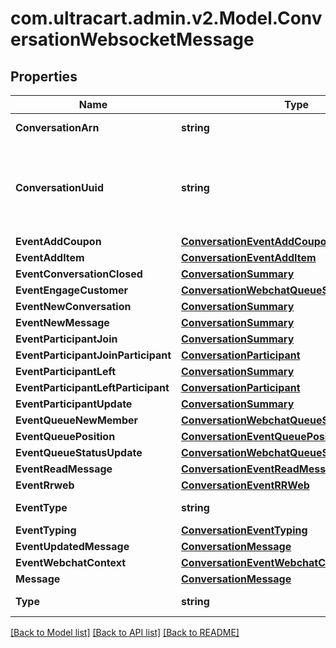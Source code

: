 
# com.ultracart.admin.v2.Model.ConversationWebsocketMessage

## Properties

Name | Type | Description | Notes
------------ | ------------- | ------------- | -------------
**ConversationArn** | **string** | Conversation ARN | [optional] 
**ConversationUuid** | **string** | Conversation UUID if the websocket message is tied to a specific conversation | [optional] 
**EventAddCoupon** | [**ConversationEventAddCoupon**](ConversationEventAddCoupon.md) |  | [optional] 
**EventAddItem** | [**ConversationEventAddItem**](ConversationEventAddItem.md) |  | [optional] 
**EventConversationClosed** | [**ConversationSummary**](ConversationSummary.md) |  | [optional] 
**EventEngageCustomer** | [**ConversationWebchatQueueStatusQueueEntry**](ConversationWebchatQueueStatusQueueEntry.md) |  | [optional] 
**EventNewConversation** | [**ConversationSummary**](ConversationSummary.md) |  | [optional] 
**EventNewMessage** | [**ConversationSummary**](ConversationSummary.md) |  | [optional] 
**EventParticipantJoin** | [**ConversationSummary**](ConversationSummary.md) |  | [optional] 
**EventParticipantJoinParticipant** | [**ConversationParticipant**](ConversationParticipant.md) |  | [optional] 
**EventParticipantLeft** | [**ConversationSummary**](ConversationSummary.md) |  | [optional] 
**EventParticipantLeftParticipant** | [**ConversationParticipant**](ConversationParticipant.md) |  | [optional] 
**EventParticipantUpdate** | [**ConversationSummary**](ConversationSummary.md) |  | [optional] 
**EventQueueNewMember** | [**ConversationWebchatQueueStatusQueueEntry**](ConversationWebchatQueueStatusQueueEntry.md) |  | [optional] 
**EventQueuePosition** | [**ConversationEventQueuePosition**](ConversationEventQueuePosition.md) |  | [optional] 
**EventQueueStatusUpdate** | [**ConversationWebchatQueueStatus**](ConversationWebchatQueueStatus.md) |  | [optional] 
**EventReadMessage** | [**ConversationEventReadMessage**](ConversationEventReadMessage.md) |  | [optional] 
**EventRrweb** | [**ConversationEventRRWeb**](ConversationEventRRWeb.md) |  | [optional] 
**EventType** | **string** | Type of event | [optional] 
**EventTyping** | [**ConversationEventTyping**](ConversationEventTyping.md) |  | [optional] 
**EventUpdatedMessage** | [**ConversationMessage**](ConversationMessage.md) |  | [optional] 
**EventWebchatContext** | [**ConversationEventWebchatContext**](ConversationEventWebchatContext.md) |  | [optional] 
**Message** | [**ConversationMessage**](ConversationMessage.md) |  | [optional] 
**Type** | **string** | Type of message | [optional] 

[[Back to Model list]](../README.md#documentation-for-models)
[[Back to API list]](../README.md#documentation-for-api-endpoints)
[[Back to README]](../README.md)

